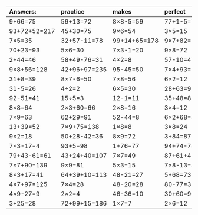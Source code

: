 | Answers: | practice | makes | perfect | ! |
| :--- | :--- | :--- | :--- | :--- |
| 9+66=75 | 59+13=72 | 8×8-5=59 | 77+1-5=73 | 54+63+25=142 | 
| 93+72+52=217 | 45+30=75 | 9×6=54 | 3×5=15 | 2+60=62 | 
| 7×5=35 | 32+57-11=78 | 99+14+65=178 | 9×7+82=145 | 45+52=97 | 
| 70+23=93 | 5×6=30 | 7×3-1=20 | 9×8=72 | 8×7=56 | 
| 2+44=46 | 58+49-76=31 | 4×2=8 | 57-10=47 | 3×4-2=10 | 
| 9×8+56=128 | 42+96+97=235 | 95-45=50 | 7×4+93=121 | 4×9=36 | 
| 31+8=39 | 8×7-6=50 | 7×8=56 | 6×2=12 | 9×7+33=96 | 
| 31-5=26 | 4÷2=2 | 6×5=30 | 28+63=91 | 7×6=42 | 
| 92-51=41 | 15÷5=3 | 12-1=11 | 35+48=83 | 5×8=40 | 
| 8×8=64 | 2×3+60=66 | 2×8=16 | 3×4=12 | 85-70=15 | 
| 7×9=63 | 62+29=91 | 52-44=8 | 6×2+68=80 | 9×3=27 | 
| 13+39=52 | 7×9+75=138 | 1×8=8 | 3×8=24 | 10÷2=5 | 
| 9×2=18 | 50+28-42=36 | 8×9=72 | 3+84=87 | 5×7=35 | 
| 7×3-17=4 | 93+5=98 | 1+76=77 | 94+74-78=90 | 20÷4=5 | 
| 79+43-61=61 | 43+24+40=107 | 7×7=49 | 87+61+41=189 | 37+34+24=95 | 
| 7×7+90=139 | 9×9=81 | 5×3=15 | 7×8-13=43 | 11+60=71 | 
| 8×3+17=41 | 64+39+10=113 | 48-21=27 | 5+68=73 | 31-28=3 | 
| 4×7+97=125 | 7×4=28 | 48-20=28 | 80-77=3 | 88-36=52 | 
| 4×9-27=9 | 2×2=4 | 46-36=10 | 30+60=90 | 17+30=47 | 
| 3+25=28 | 72+99+15=186 | 1×7=7 | 2×6=12 | 63+24+3=90 | 
